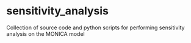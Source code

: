 # sensitivity_analysis
Collection of source code and python scripts for performing sensitivity analysis on the MONICA model
